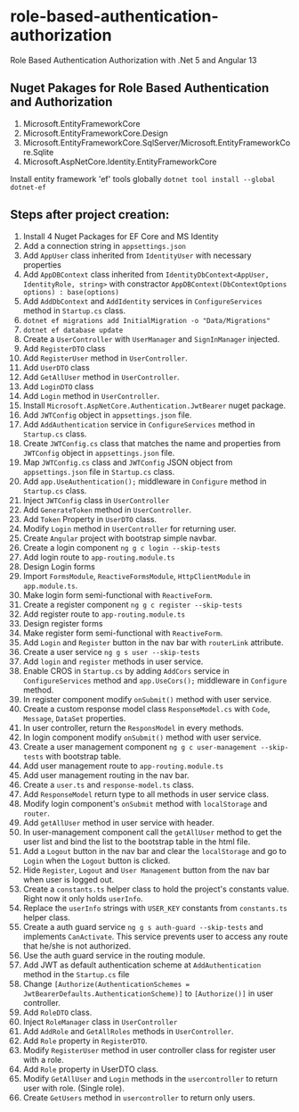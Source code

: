 # role-based-authentication-authorization
Role Based Authentication Authorization with .Net 5 and Angular 13

## Nuget Pakages for Role Based Authentication and Authorization

1. Microsoft.EntityFrameworkCore
2. Microsoft.EntityFrameworkCore.Design
3. Microsoft.EntityFrameworkCore.SqlServer/Microsoft.EntityFrameworkCore.Sqlite
4. Microsoft.AspNetCore.Identity.EntityFrameworkCore

Install entity framework 'ef' tools globally  ``dotnet tool install --global dotnet-ef``  

## Steps after project creation:  

1. Install 4 Nuget Packages for EF Core and MS Identity
2. Add a connection string in ``appsettings.json``
3. Add ``AppUser`` class inherited from ``IdentityUser`` with necessary properties
4. Add ``AppDBContext`` class inherited from ``IdentityDbContext<AppUser, IdentityRole, string>`` with constractor ``AppDBContext(DbContextOptions options) : base(options)``
5. Add ``AddDbContext`` and ``AddIdentity`` services in ``ConfigureServices`` method in ``Startup.cs`` class.
6. ``dotnet ef migrations add InitialMigration -o "Data/Migrations"``
7. ``dotnet ef database update``
8. Create a ``UserController`` with ``UserManager`` and ``SignInManager`` injected.
9. Add ``RegisterDTO`` class
10. Add ``RegisterUser`` method in ``UserController``.
11. Add ``UserDTO`` class
12. Add ``GetAllUser`` method in ``UserController``.
13. Add ``LoginDTO`` class
14. Add ``Login`` method in ``UserController``.
15. Install ``Microsoft.AspNetCore.Authentication.JwtBearer`` nuget package.
16. Add ``JWTConfig`` object in ``appsettings.json`` file.
17. Add ``AddAuthentication`` service in ``ConfigureServices`` method in ``Startup.cs`` class.
18. Create ``JWTConfig.cs`` class that matches the name and properties from ``JWTConfig`` object in ``appsettings.json`` file.
19. Map ``JWTConfig.cs`` class and ``JWTConfig`` JSON object from ``appsettings.json`` file in ``Startup.cs`` class.
20. Add ``app.UseAuthentication();`` middleware in ``Configure`` method in ``Startup.cs`` class.
21. Inject ``JWTConfig`` class in ``UserController``
22. Add ``GenerateToken`` method in ``UserController``.
23. Add ``Token`` Property in ``UserDTO`` class.
24. Modify ``Login`` method in ``UserController`` for returning user.
25. Create ``Angular`` project with bootstrap simple navbar.
26. Create a login component ``ng g c login --skip-tests``
27. Add login route to ``app-routing.module.ts`` 
28. Design Login forms
29. Import ``FormsModule``, ``ReactiveFormsModule``, ``HttpClientModule`` in ``app.module.ts``.
30. Make login form semi-functional with ``ReactiveForm``.
31. Create a register component ``ng g c register --skip-tests``
32. Add register route to ``app-routing.module.ts`` 
33. Design register forms
34. Make register form semi-functional with ``ReactiveForm``.
35. Add ``Login`` and ``Register`` button in the nav bar with ``routerLink`` attribute.
36. Create a user service ``ng g s user --skip-tests``
37. Add ``login`` and ``register`` methods in user service.
38. Enable CROS in ``Startup.cs`` by adding ``AddCors`` service in ``ConfigureServices`` method and ``app.UseCors();`` middleware in ``Configure`` method.
39. In register component modify ``onSubmit()`` method with user service.
40. Create a custom response model class ``ResponseModel.cs`` with ``Code``, ``Message``, ``DataSet`` properties.
41. In user controller, return the ``ResponsModel`` in every methods.
42. In login component modify ``onSubmit()`` method with user service.
43. Create a user management component ``ng g c user-management --skip-tests`` with bootstrap table.
44. Add user management route to ``app-routing.module.ts`` 
45. Add user management routing in the nav bar.
46. Create a ``user.ts`` and ``response-model.ts`` class.
47. Add ``ResponseModel`` return type to all methods in user service class.
48. Modify login component's ``onSubmit`` method with ``localStorage`` and ``router``.
49. Add ``getAllUser`` method in user service with header.
50. In user-management component call the ``getAllUser`` method to get the user list and bind the list to the bootstrap table in the html file.
51. Add a ``Logout`` button in the nav bar and clear the ``localStorage`` and go to ``Login`` when the ``Logout`` button is clicked.
52. Hide ``Register``, ``Logout`` and ``User Management`` button from the nav bar when user is logged out.
53. Create a ``constants.ts`` helper class to hold the project's constants value. Right now it only holds ``userInfo``. 
54. Replace the ``userInfo`` strings with ``USER_KEY`` constants from ``constants.ts`` helper class.
55. Create a auth guard service ``ng g s auth-guard --skip-tests`` and implements ``CanActivate``. This service prevents user to access any route that he/she is not authorized.
56. Use the auth guard service in the routing module.
57. Add JWT as default authentication scheme at ``AddAuthentication`` method in the ``Startup.cs`` file 
58. Change ``[Authorize(AuthenticationSchemes = JwtBearerDefaults.AuthenticationScheme)]`` to ``[Authorize()]`` in user controller.
59. Add ``RoleDTO`` class.
60. Inject ``RoleManager`` class in ``UserController``
61. Add ``AddRole`` and ``GetAllRoles`` methods in ``UserController``.
62. Add ``Role`` property in ``RegisterDTO``.
63. Modify ``RegisterUser`` method in user controller class for register user with a role.
64. Add ``Role`` property in UserDTO class.
65. Modify ``GetAllUser`` and ``Login`` methods in the ``usercontroller`` to return user with role. (Single role).
66. Create ``GetUsers`` method in ``usercontroller`` to return only users.